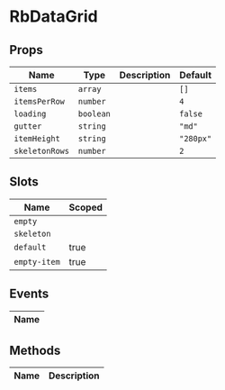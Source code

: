 # RbDataGrid

> 

## Props

| Name       | Type          | Description     | Default                  |
|------------|---------------|-----------------|--------------------------|
| `items` | `array` |  | `[]` |
| `itemsPerRow` | `number` |  | `4` |
| `loading` | `boolean` |  | `false` |
| `gutter` | `string` |  | `"md"` |
| `itemHeight` | `string` |  | `"280px"` |
| `skeletonRows` | `number` |  | `2` |

## Slots

| Name       | Scoped        |
|------------|---------------|
| `empty` |  |
| `skeleton` |  |
| `default` | true |
| `empty-item` | true |

## Events

| Name       |
|------------|

## Methods

| Name       | Description     |
|------------|-----------------|
